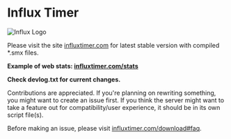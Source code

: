 # Influx Timer
![Influx Logo](https://github.com/TotallyMehis/Influx-Timer/blob/master/web/img/inflogo.png "Influx Logo")

Please visit the site [influxtimer.com](https://influxtimer.com/) for latest stable version with compiled *.smx files.

**Example of web stats: [influxtimer.com/stats](https://influxtimer.com/stats)**


**Check devlog.txt for current changes.**


Contributions are appreciated.
If you're planning on rewriting something, you might want to create an issue first.
If you think the server might want to take a feature out for compatibility/user experience, it should be in its own script file(s).


Before making an issue, please visit [influxtimer.com/download#faq](https://influxtimer.com/download#faq).
